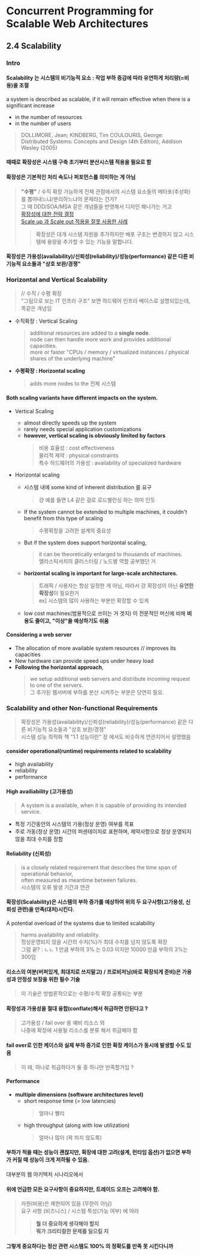 # Concurrent Programming for Scalable Web Architectures  

## 2.4 Scalability  

### Intro  
#### Scalability 는 시스템의 비기능적 요소 : 작업 부하 증감에 따라 유연하게 처리량(=비용)을 조절  
a system is described as scalable, if it will remain effective when there is a significant increase
* in the number of resources  
* in the number of users  
> DOLLIMORE, Jean; KINDBERG, Tim COULOURIS, George:  
> Distributed Systems: Concepts and Design (4th Edition), Addison Wesley (2005)  

#### 때때로 확장성은 시스템 구축 초기부터 분산시스템 적용을 필요로 함  

#### 확장성은 기본적인 처리 속도나 퍼포먼스를 의미하는 게 아님  
> **"수평"** / 수직 확장 가능하게 전체 관점에서의 시스템 요소들의 메타포(추상화)를 뽑아내느냐/분리하느냐의 문제라는 건가?  
> 그 때 DDD/SOA/MSA 같은 개념들을 반영해서 디자인 해나가는 거고  
> [확장성에 대한 전략 결정](https://docs.oracle.com/cd/E19636-01/819-3452/aavfl/index.html)  
> [Scale up 과 Scale out 적용을 잘못 사용한 사례](https://idchowto.com/?p=29915)  
  >> 확장성은 대개 시스템 자원을 추가하지만 배포 구조는 변경하지 않고 시스템에 용량을 추가할 수 있는 기능을 말합니다.  

#### 확장성은 가용성(availability)/신뢰성(reliability)/성능(performance) 같은 다른 비기능적 요소들과 "상호 보완/경쟁"  

### Horizontal and Vertical Scalability  
> // 수직 / 수평 확장  
> "그림으로 보는 IT 인프라 구조" 보면 하드웨어 인프라 베이스로 설명되있는데, 똑같은 개념임    

* 수직확장 : Vertical Scaling  
  > additional resources are added to a **single node**.  
  > node can then handle more work and provides additional capacities.  
  > more or faster "CPUs / memory / virtualized instances / physical shares of the underlying machine"  
  
* **수평확장 : Horizontal scaling**
  > adds more nodes to the 전체 시스템  
  
#### Both scaling variants have different impacts on the system.  
* Vertical Scaling  
  * almost directly speeds up the system  
  * rarely needs special application customizations  
  * **however, vertical scaling is obviously limited by factors**  
    > 비용 효율성 : cost effectiveness  
    > 물리적 제약 : physical constraints  
    > 특수 하드웨어의 가용성 : availability of specialized hardware  
    
* Horizontal scaling  
  * 시스템 내에 some kind of inherent distribution 를 요구  
    > 걍 예를 들면 L4 같은 걸로 로드밸런싱 하는 의미 인듯  
  * If the system cannot be extended to multiple machines, it couldn't benefit from this type of scaling  
    > 수평확장을 고려한 설계의 중요성  
  * But if the system does support horizontal scaling,  
    > it can be theoretically enlarged to thousands of machines.  
    > 엘라스틱서치의 클러스터링 / 노드별 역할 공부했던 거  
  * **horizontal scaling is important for large-scale architectures.**  
    > 트래픽 / 사용자는 항상 일정한 게 아님, 따라서 걍 확장성이 아닌 **유연한 확장성**이 필요한거  
    > ex] 시스템의 많이 사용하는 부분만 확장할 수 있게  
  * low cost machines(범용적으로 쓰이는 거 겟지) 이 전문적인 머신에 비해 **비용도 줄이고, "이상"을 예상하기도 쉬움**  
  
#### Considering a web server  
* The allocation of more available system resources // improves its capacities  
* New hardware can provide speed ups under heavy load  
* **Following the horizontal approach**, 
  > we setup additional web servers and distribute incoming request to one of the servers.  
  > 그 추가된 웹서버에 부하를 분산 시켜주는 부분은 당연히 필요.  

### Scalability and other Non-functional Requirements  
> 확장성은 가용성(availability)/신뢰성(reliability)/성능(performance) 같은 다른 비기능적 요소들과 "상호 보완/경쟁"  
> 시스템 성능 최적화 책 "1.1 성능이란" 장 에서도 비슷하게 연관지어서 설명했음  

#### consider operational(runtime) requirements related to scalability 
* high availability  
* reliability  
* performance  

#### High availiability (고가용성)  
> A system is a available, when it is capable of providing its intended service.  
* 특정 기간동안의 시스템의 가용(정상 운영) 여부를 목표  
* 주로 가동(정상 운영) 시간의 퍼센테이지로 표현하며, 제약사항으로 정상 운영되지 않을 최대 수치를 정함  

#### Reliability (신뢰성)  
> is a closely related requirement that describes
> the time span of operational behavior,    
> often measured as meantime between failures.  
> 시스템의 오류 발생 기간과 연관  

#### 확장성(Scalability)은 시스템의 부하 증가를 예상하여 위의 두 요구사항(고가용성, 신뢰성 관련)을 만족(대처)시킨다.  
A potential overload of the systems due to limited scalability  
> harms availability and reliability.  
> 정상운영되지 않을 시간의 수치(%)가 최대 수치를 넘지 않도록 확장  
> 그럼 끝? : ㄴㄴ 1 만큼 부하의 3% 는 0.03 이지만 10000 만큼 부하의 3%는 300임  

#### 리소스의 여분(버퍼있게, 최대치로 쓰지말고) / 프로비저닝(바로 확장되게 준비)은 가용성과 안정성 보장을 위한 필수 기술  
> 이 기술은 방법론적으로는 수평/수직 확장 공통되는 부분  

#### 확장성과 가용성을 절대 융합(conflate)해서 취급하면 안된다고 ?  
> 고가용성 / fail over 용 예비 리소스 와  
> 나중에 확장에 사용될 리소스를 분류 해서 취급해야 함  

#### fail over로 인한 케이스와 실제 부하 증가로 인한 확장 케이스가 동시에 발생할 수도 있음  
> 이 때, 하나로 취급하다가 둘 중 하나만 만족할거임 ?  

#### Performance  

* **multiple dimensions (software architectures level)**  
  * short response time (= low latencies)  
    > 얼마나 빨리  
  * high throughput (along with low utilization)  
    > 얼마나 많이 (꽉 차지 않도록)  
    
#### 부하가 적을 때는 성능이 괜찮지만, 확장에 대한 고려(설계, 런타임 옵션)가 없으면 부하가 커질 때 성능이 크게 저하될 수 있음.  

대부분의 웹 아키텍처 시나리오에서  
#### 위에 언급한 모든 요구사항이 중요하지만, 트레이드 오프는 고려해야 함.  
> 자원(비용)은 제한되어 있음 (무한이 아님)  
> 요구 사항 (비즈니스) / 시스템 특성(가능 여부) 에 따라  
  >> **뭘 더 중요하게 생각해야 할지**  
  >> **뭐가 크리티컬한 문제를 일으킬 지**  
#### 그렇게 중요하다는 정산 관련 시스템도 100% 의 정확도를 만족 못 시킨다니까  

